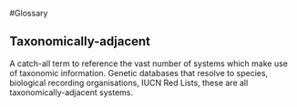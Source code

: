 #Glossary

## Taxonomically-adjacent
A catch-all term to reference the vast number of systems which make use of taxonomic information. Genetic databases that resolve to species, biological recording organisations, IUCN Red Lists, these are all taxonomically-adjacent systems.